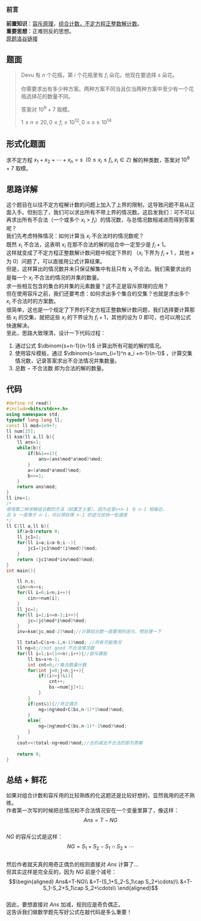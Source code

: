 ### 前言  
**前置知识**：[容斥原理](https://www.luogu.com.cn/article/zwjnfivy)，[组合计数，不定方程正整数解计数](https://www.luogu.com.cn/article/dd8qkaxu)。  
**重要思想**：正难则反的思想。  
[原题洛谷链接](https://www.luogu.com.cn/problem/CF451E)  
## 题面  
>Devu 有 $n$ 个花瓶，第 $i$ 个花瓶里有 $f_i$ 朵花。他现在要选择 $s$ 朵花。
>
>你需要求出有多少种方案。两种方案不同当且仅当两种方案中至少有一个花瓶选择花的数量不同。
>
>答案对 $10^9+7$ 取模。
>
>$1\le n\le 20,0\le f_i\le 10^{12},0\le s\le 10^{14}$  
## 形式化题面  
求不定方程 $x_1+x_2+\cdots+x_n=s \ \ (0\le x_i\le f_i,x_i\in \mathbb{Z})$ 解的种类数，答案对 $10^9+7$ 取模。  
## 思路详解  
这个题目在以往不定方程解计数的问题上加入了上界的限制，这导致问题不易从正面入手。但别忘了，我们可以求出所有不带上界的情况数。这启发我们：可不可以再求出所有不合法（一个或多个 $x_i>f_i$）的情况数，与总情况数相减进而得到答案呢？  
我们先考虑特殊情况：如何计算当 $x_i$ 不合法时的情况数呢？   
既然 $x_i$ 不合法，这表明 $x_i$ 在那不合法的解的组合中一定至少是 $f_i+1$。  
这样就变成了不定方程正整数解计数问题中规定下界的 （$x_i$ 下界为 $f_i+1$ ，其他 $x$ 为 $0$）问题了，可以直接用公式计算结果。  
但是，这样算出的情况数并未只保证解集中有且只有 $x_i$ 不合法。我们需要求出的是每一个 $x_i$ 不合法的情况的并集的数量。  
求一些相互包含的集合的并集的元素数量？这不正是容斥原理的应用？  
但在使用容斥之前，我们还要考虑：如何求出多个集合的交集？也就是求出多个 $x_i$ 不合法时的方案数。  
很简单，这也是一个规定了下界的不定方程正整数解计数问题，我们选择要计算那些 $x_i$ 的交集，就把这些 $x_i$ 的下界设为 $f_i+1$，其他的设为 $0$ 即可，也可以用公式快速解决。  
至此，思路大致理清，设计一下代码过程：  
1. 通过公式 $\dbinom{s+n-1}{n-1}$ 计算出所有可能的解的情况。  
2. 使用容斥模板，通过 $\dbinom{s-\sum_{i=1}^n a_i +n-1}{n-1}$ ，计算交集情况数，记录答案求出不合法情况并集数量。  
3. 总数 $-$ 不合法数 即为合法的解的数量。  
## 代码  
```cpp
#define rd read()
#include<bits/stdc++.h>
using namespace std;
typedef long long ll;
const ll mod=1e9+7;
ll num[25];
ll ksm(ll a,ll b){
	ll ans=1;
	while(b){
		if(b&1==1){
			ans=(ans%mod*a%mod)%mod;
		}
		a=(a%mod*a%mod)%mod;
		b>>=1;
	}
	return ans%mod;
}
ll inv=1;
/*
使用第二种求解组合数的方法（前置芝士里），因为这里s+n-1 与 n-1 相接近，
且 b 一直等于 n-1，可以预处理 n-1 的逆元加快一些速度 
*/ 
ll C(ll a,ll b){
	if(a<b)return 0;
	ll jc1=1;
	for(ll i=a;i>a-b;i--){
		jc1=(jc1%mod*(i%mod))%mod;
	}
	return (jc1%mod*inv%mod)%mod;
}
int main(){

	ll n,s;
	cin>>n>>s;
	for(ll i=0;i<n;i++){
		cin>>num[i];
	}
	ll jc=1;
	for(ll i=1;i<=n-1;i++){
		jc=(jc%mod*i%mod)%mod;
	}
	inv=ksm(jc,mod-2)%mod;//计算组合数一直要用的逆元，预处理一下 

	ll total=C(s+n-1,n-1)%mod; //所有可能情况 
	ll ng=0;//not good 不合法情况数 
	for(ll i=1;i<(1<<n);i++){//容斥模板 
		ll bs=s+n-1;
		int cnt=0;//集合数量计数 
		for(int j=0;j<n;j++){
			if((i>>j)&1){
				cnt++;
				bs-=num[j]+1;
			}
		}
		if(cnt&1){//奇正偶负 
			ng=(ng%mod+C(bs,n-1)*1%mod)%mod;
		}
		else{
			ng=(ng%mod+C(bs,n-1)*-1%mod)%mod;
		}
	}
	cout<<(total-ng+mod)%mod;//总的减去不合法的即为答案 
	
	return 0;
}
```  
## 总结 $+$ 鲜花  
如果对组合计数和容斥用的比较熟练的化这题还是比较好想的，显然我用的还不熟练。  
作者第一次写的时候把总情况和不合法情况安在一个变量里算了，像这样：  
$$Ans=T-NG$$  
$NG$ 的容斥公式是这样：  
$$NG=S_1+S_2-S_1\cap S_2+\cdots $$  
然后作者就天真的用奇正偶负的规则直接对 $Ans$ 计算了...  
但其实这样是完全反的，因为 $NG$ 前是个减号：  
$$\begin{aligned}
    Ans&=T-NG\\
    &=T-(S_1+S_2-S_1\cap S_2+\cdots)\\
    &=T-S_1-S_2+S_1\cap S_2+\cdots\\
\end{aligned}$$  
因此，要想直接对 $Ans$ 加减，规则应是奇负偶正。  
这告诉我们做数学题先写好公式在敲代码是多么重要！
